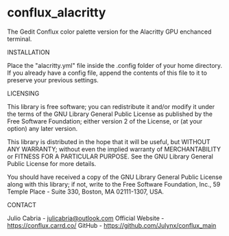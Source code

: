 # conflux_alacritty
The Gedit Conflux color palette version for the Alacritty GPU enchanced terminal.

  INSTALLATION

Place the "alacritty.yml" file inside the .config folder of your home directory.
If you already have a config file, append the contents of this file
to it to preserve your previous settings.

  LICENSING

 This library is free software; you can redistribute it and/or
 modify it under the terms of the GNU Library General Public
 License as published by the Free Software Foundation; either
 version 2 of the License, or (at your option) any later version.

 This library is distributed in the hope that it will be useful,
 but WITHOUT ANY WARRANTY; without even the implied warranty of
 MERCHANTABILITY or FITNESS FOR A PARTICULAR PURPOSE. See the GNU
 Library General Public License for more details.

 You should have received a copy of the GNU Library General Public
 License along with this library; if not, write to the
 Free Software Foundation, Inc., 59 Temple Place - Suite 330,
 Boston, MA 02111-1307, USA.
 
  CONTACT
 
 Julio Cabria - julicabria@outlook.com
 Official Website - https://conflux.carrd.co/
 GitHub - https://github.com/Julynx/conflux_main

